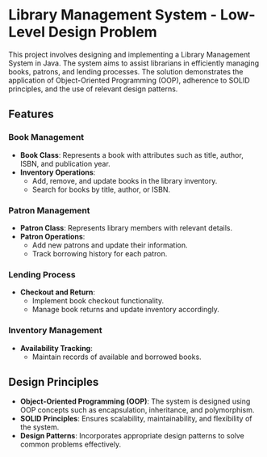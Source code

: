# Library Management System - Low-Level Design Problem

This project involves designing and implementing a Library Management System in Java. The system aims to assist librarians in efficiently managing books, patrons, and lending processes. The solution demonstrates the application of Object-Oriented Programming (OOP), adherence to SOLID principles, and the use of relevant design patterns.

## Features

### Book Management
- **Book Class**: Represents a book with attributes such as title, author, ISBN, and publication year.
- **Inventory Operations**:
    - Add, remove, and update books in the library inventory.
    - Search for books by title, author, or ISBN.

### Patron Management
- **Patron Class**: Represents library members with relevant details.
- **Patron Operations**:
    - Add new patrons and update their information.
    - Track borrowing history for each patron.

### Lending Process
- **Checkout and Return**:
    - Implement book checkout functionality.
    - Manage book returns and update inventory accordingly.

### Inventory Management
- **Availability Tracking**:
    - Maintain records of available and borrowed books.

## Design Principles
- **Object-Oriented Programming (OOP)**: The system is designed using OOP concepts such as encapsulation, inheritance, and polymorphism.
- **SOLID Principles**: Ensures scalability, maintainability, and flexibility of the system.
- **Design Patterns**: Incorporates appropriate design patterns to solve common problems effectively.




